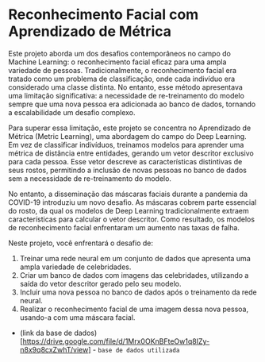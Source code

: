 # Reconhecimento Facial com Aprendizado de Métrica

Este projeto aborda um dos desafios contemporâneos no campo do Machine Learning: o reconhecimento facial eficaz para uma ampla variedade de pessoas. Tradicionalmente, o reconhecimento facial era tratado como um problema de classificação, onde cada indivíduo era considerado uma classe distinta. No entanto, esse método apresentava uma limitação significativa: a necessidade de re-treinamento do modelo sempre que uma nova pessoa era adicionada ao banco de dados, tornando a escalabilidade um desafio complexo.

Para superar essa limitação, este projeto se concentra no Aprendizado de Métrica (Metric Learning), uma abordagem do campo do Deep Learning. Em vez de classificar indivíduos, treinamos modelos para aprender uma métrica de distância entre entidades, gerando um vetor descritor exclusivo para cada pessoa. Esse vetor descreve as características distintivas de seus rostos, permitindo a inclusão de novas pessoas no banco de dados sem a necessidade de re-treinamento do modelo.

No entanto, a disseminação das máscaras faciais durante a pandemia da COVID-19 introduziu um novo desafio. As máscaras cobrem parte essencial do rosto, da qual os modelos de Deep Learning tradicionalmente extraem características para calcular o vetor descritor. Como resultado, os modelos de reconhecimento facial enfrentaram um aumento nas taxas de falha.

Neste projeto, você enfrentará o desafio de:

1. Treinar uma rede neural em um conjunto de dados que apresenta uma ampla variedade de celebridades.
2. Criar um banco de dados com imagens das celebridades, utilizando a saída do vetor descritor gerado pelo seu modelo.
3. Incluir uma nova pessoa no banco de dados após o treinamento da rede neural.
4. Realizar o reconhecimento facial de uma imagem dessa nova pessoa, usando-a com uma máscara facial.

- (link da base de dados)[https://drive.google.com/file/d/1Mrx0OKnBFteOw1q8IZy-n8x9q8cxZwhT/view] - `base de dados utilizada`
